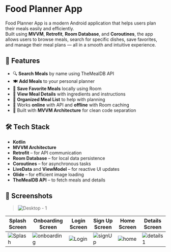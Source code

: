 # Food Planner App

Food Planner App is a modern Android application that helps users plan their meals easily and efficiently.  
Built using **MVVM**, **Retrofit**, **Room Database**, and **Coroutines**, the app allows users to browse meals, search for specific dishes, save favorites, and manage their meal plans — all in a smooth and intuitive experience.

## 🚀 Features

- 🔍 **Search Meals** by name using TheMealDB API  
- 🍽️ **Add Meals** to your personal planner  
- 💾 **Save Favorite Meals** locally using Room  
- 📄 **View Meal Details** with ingredients and instructions  
- 📆 **Organized Meal List** to help with planning  
- 📶 Works **online** with API and **offline** with Room caching  
- 🧠 Built with **MVVM Architecture** for clean code separation

## 🛠️ Tech Stack

- **Kotlin**
- **MVVM Architecture**
- **Retrofit** – for API communication  
- **Room Database** – for local data persistence  
- **Coroutines** – for asynchronous tasks  
- **LiveData** and **ViewModel** – for reactive UI updates  
- **Glide** – for efficient image loading  
- **TheMealDB API** – to fetch meals and details

## 📸 Screenshots

>   ![Desktop - 1](https://github.com/user-attachments/assets/8cf53ed2-0d2e-44d8-aecc-cc4f3cde3b34)

| Splash Screen | Onboarding Screen | Login Screen | Sign Up Screen | Home Screen  | Details Screen | 
|---------------|--------------|---------------|---------------|---------------|---------------|
| ![Splash](https://github.com/user-attachments/assets/ee058465-3abe-456c-93fe-77c7710e5ba6) | ![onboarding](https://github.com/user-attachments/assets/558b0747-1d77-4f2b-bff3-ef1fc6f8607a) |  ![Login](https://github.com/user-attachments/assets/98f9400c-7c59-4a4b-98d2-1934feeb9aa8)| ![signUp](https://github.com/user-attachments/assets/65632682-010f-49b9-9863-c5dc76efb6b2) | ![home](https://github.com/user-attachments/assets/285071a6-1ded-4ee9-9992-e4b15866b721) | ![details1](https://github.com/user-attachments/assets/89a8df25-a306-4c9f-af68-3f79a62f9b2d)


